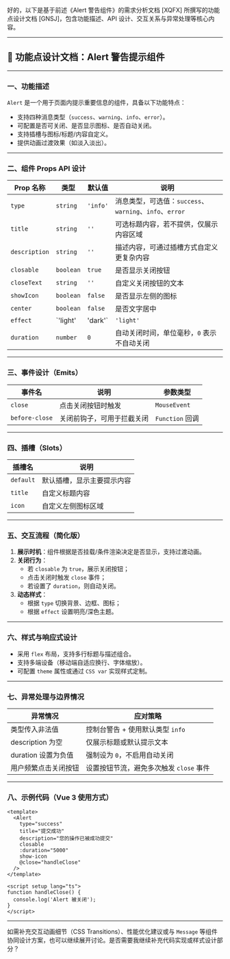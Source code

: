 好的，以下是基于前述《Alert 警告组件》的需求分析文档 [XQFX] 所撰写的功能点设计文档 [GNSJ]，包含功能描述、API 设计、交互关系与异常处理等核心内容。

---

## 🌟 功能点设计文档：Alert 警告提示组件

---

### 一、功能描述

`Alert` 是一个用于页面内提示重要信息的组件，具备以下功能特点：

- 支持四种消息类型（`success`、`warning`、`info`、`error`）。
- 可配置是否可关闭、是否显示图标、是否自动关闭。
- 支持插槽与图标/标题/内容自定义。
- 提供动画过渡效果（如淡入淡出）。

---

### 二、组件 Props API 设计

| Prop 名称     | 类型      | 默认值   | 说明                                                    |
| ------------- | --------- | -------- | ------------------------------------------------------- |
| `type`        | `string`  | `'info'` | 消息类型，可选值：`success`、`warning`、`info`、`error` |
| `title`       | `string`  | `''`     | 可选标题内容，若不提供，仅展示内容区域                  |
| `description` | `string`  | `''`     | 描述内容，可通过插槽方式自定义更复杂内容                |
| `closable`    | `boolean` | `true`   | 是否显示关闭按钮                                        |
| `closeText`   | `string`  | `''`     | 自定义关闭按钮的文本                                    |
| `showIcon`    | `boolean` | `false`  | 是否显示左侧的图标                                      |
| `center`      | `boolean` | `false`  | 是否文字居中                                            |
| `effect`      | `'light'  | 'dark'`  | `'light'`                                               | 主题风格，可配合页面整体风格进行统一 |
| `duration`    | `number`  | `0`      | 自动关闭时间，单位毫秒，`0` 表示不自动关闭              |

---

### 三、事件设计（Emits）

| 事件名         | 说明                       | 参数类型        |
| -------------- | -------------------------- | --------------- |
| `close`        | 点击关闭按钮时触发         | `MouseEvent`    |
| `before-close` | 关闭前钩子，可用于拦截关闭 | `Function` 回调 |

---

### 四、插槽（Slots）

| 插槽名    | 说明                       |
| --------- | -------------------------- |
| `default` | 默认插槽，显示主要提示内容 |
| `title`   | 自定义标题内容             |
| `icon`    | 自定义左侧图标区域         |

---

### 五、交互流程（简化版）

1. **展示时机**：组件根据是否挂载/条件渲染决定是否显示，支持过渡动画。
2. **关闭行为**：
   - 若 `closable` 为 `true`，展示关闭按钮；
   - 点击关闭时触发 `close` 事件；
   - 若设置了 `duration`，则自动关闭。
3. **动态样式**：
   - 根据 `type` 切换背景、边框、图标；
   - 根据 `effect` 设置明亮/深色主题。

---

### 六、样式与响应式设计

- 采用 `flex` 布局，支持多行标题与描述组合。
- 支持多端设备（移动端自适应换行、字体缩放）。
- 可配置 `theme` 属性或通过 `CSS var` 实现样式定制。

---

### 七、异常处理与边界情况

| 异常情况             | 应对策略                                |
| -------------------- | --------------------------------------- |
| 类型传入非法值       | 控制台警告 + 使用默认类型 `info`        |
| description 为空     | 仅展示标题或默认提示文本                |
| duration 设置为负值  | 强制设为 `0`，不启用自动关闭            |
| 用户频繁点击关闭按钮 | 设置按钮节流，避免多次触发 `close` 事件 |

---

### 八、示例代码（Vue 3 使用方式）

```vue
<template>
  <Alert
    type="success"
    title="提交成功"
    description="您的操作已被成功提交"
    closable
    :duration="5000"
    show-icon
    @close="handleClose"
  />
</template>

<script setup lang="ts">
function handleClose() {
  console.log('Alert 被关闭');
}
</script>
```

---

如需补充交互动画细节（CSS Transitions）、性能优化建议或与 `Message` 等组件协同设计方案，也可以继续展开讨论。是否需要我继续补充代码实现或样式设计部分？